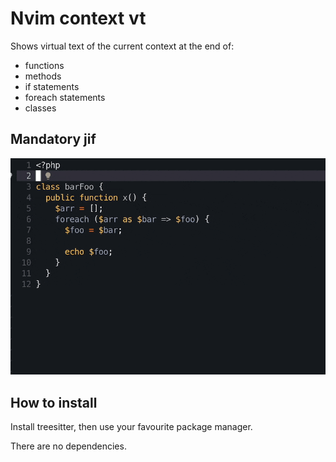 # Nvim context vt

Shows virtual text of the current context at the end of:

- functions
- methods
- if statements
- foreach statements
- classes

## Mandatory jif

![example](static/jif.gif)

## How to install

Install treesitter, then use your favourite package manager.

There are no dependencies.

